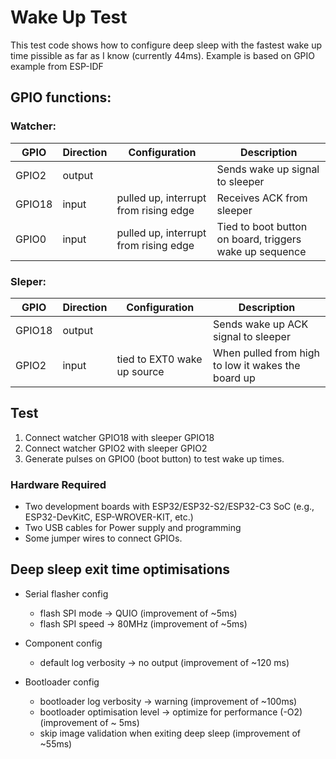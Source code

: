 # Wake Up Test

This test code shows how to configure deep sleep with the fastest wake up time pissible as far as I know (currently 44ms).
Example is based on GPIO example from ESP-IDF

## GPIO functions:

### Watcher:

| GPIO     | Direction | Configuration                         |  Description                                            |
| -------- | --------- | ------------------------------------- | ------------------------------------------------------- |
| GPIO2    | output    |                                       | Sends wake up signal to sleeper                         |
| GPIO18   | input     | pulled up, interrupt from rising edge | Receives ACK from sleeper                               |
| GPIO0    | input     | pulled up, interrupt from rising edge | Tied to boot button on board, triggers wake up sequence |

### Sleper:

| GPIO     | Direction | Configuration               |  Description                                       |
| -------- | --------- | --------------------------- | -------------------------------------------------- |
| GPIO18   | output    |                             | Sends wake up ACK signal to sleeper                |
| GPIO2    | input     | tied to EXT0 wake up source | When pulled from high to low it wakes the board up |

## Test

 1. Connect watcher GPIO18 with sleeper GPIO18
 2. Connect watcher GPIO2 with sleeper GPIO2
 3. Generate pulses on GPIO0 (boot button) to test wake up times. 

### Hardware Required

- Two development boards with ESP32/ESP32-S2/ESP32-C3 SoC (e.g., ESP32-DevKitC, ESP-WROVER-KIT, etc.)
- Two USB cables for Power supply and programming
- Some jumper wires to connect GPIOs.


## Deep sleep exit time optimisations
- Serial flasher config
    + flash SPI mode -> QUIO (improvement of ~5ms)
    + flash SPI speed -> 80MHz (improvement of ~5ms)

- Component config 
    + default log verbosity -> no output (improvement of ~120 ms)

- Bootloader config
    + bootloader log verbosity -> warning (improvement of ~100ms)
    + bootloader optimisation level -> optimize for performance (-O2) (improvement of ~ 5ms)
    + skip image validation when exiting deep sleep (improvement of ~55ms)

